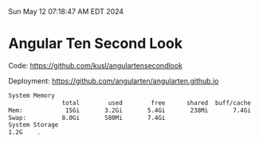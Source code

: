 Sun May 12 07:18:47 AM EDT 2024

# Angular Ten Second Look

Code: https://github.com/kusl/angulartensecondlook

Deployment: https://github.com/angularten/angularten.github.io

```bash
System Memory
               total        used        free      shared  buff/cache   available
Mem:            15Gi       3.2Gi       5.4Gi       238Mi       7.4Gi        12Gi
Swap:          8.0Gi       580Mi       7.4Gi
System Storage
1.2G	.
```
```bash
